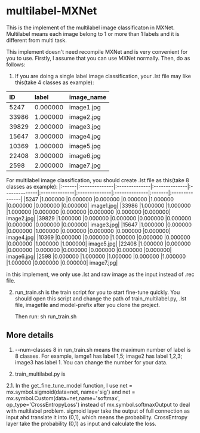 # multilabel-MXNet
This is the implement of the multilabel image classificaton in MXNet. Multilabel means each image belong to 1 or more than 1 labels and it is different from multi task.

This implement doesn't need recompile MXNet and is very convenient for you to use. Firstly, I assume that you can use MXNet normally. Then, do as follows:

 1. If you are doing a single label image classification, your .lst file may like this(take 4 classes as example):

|ID	|label   |      image_name|
|:------|:-------|:---------------| 
|5247	|0.000000|	image1.jpg|
|33986	|1.000000|	image2.jpg|
|39829	|2.000000|	image3.jpg|
|15647	|3.000000|	image4.jpg|
|10369	|1.000000|	image5.jpg|
|22408	|3.000000|	image6.jpg|
|2598	|2.000000|	image7.jpg|

For multilabel image classification, you should create .lst file as this(take 8 classes as example):
|:------|:--------------|:--------------|:--------------|:--------------|:--------------|:--------------|:--------------|:-------|:---------------|
|5247	|1.000000	|0.000000	|0.000000	|0.000000	|1.000000	|0.000000	|0.000000	|0.000000|	image1.jpg|
|33986	|1.000000	|1.000000	|1.000000	|0.000000	|0.000000	|0.000000	|0.000000	|0.000000|	image2.jpg|
|39829	|1.000000	|0.000000	|0.000000	|0.000000	|0.000000	|0.000000	|0.000000	|0.000000|	image3.jpg|
|15647	|1.000000	|0.000000	|0.000000	|1.000000	|0.000000	|0.000000	|0.000000	|0.000000|	image4.jpg|
|10369	|0.000000	|0.000000	|1.000000	|0.000000	|0.000000	|0.000000	|1.000000	|1.000000|	image5.jpg|
|22408	|1.000000	|0.000000	|0.000000	|0.000000	|0.000000	|0.000000	|0.000000	|0.000000|	image6.jpg|
|2598	|0.000000	|1.000000	|1.000000	|0.000000	|1.000000	|1.000000	|0.000000	|0.000000|	image7.jpg|

in this implement, we only use .lst and raw image as the input instead of .rec file.



2. run_train.sh is the train script for you to start fine-tune quickly. You should open this script and change the path of train_multilabel.py, .lst file, imagefile and model-prefix after you clone the project.

   Then run: 
   sh run_train.sh

## More details

1. --num-classes 8 in run_train.sh means the maximum number of label is 8 classes. For example, iamge1 has label 1,5; image2 has label 1,2,3; image3 has label 1. You can change the number for your data.

2. train_multilabel.py is 

2.1. In the get_fine_tune_model function, I use net = mx.symbol.sigmoid(data=net, name='sig') and net = mx.symbol.Custom(data=net,name='softmax', op_type='CrossEntropyLoss') instead of mx.symbol.softmaxOutput to deal with multilabel problem. sigmoid layer take the output of full connection as input ahd translate it into (0,1), which means the probability. CrossEntropy layer take the probability (0,1) as input and calculate the loss.



